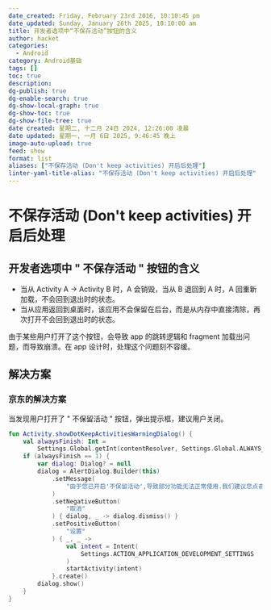 ```yaml
---
date_created: Friday, February 23rd 2016, 10:10:45 pm
date_updated: Sunday, January 26th 2025, 10:10:00 am
title: 开发者选项中“不保存活动”按钮的含义
author: hacket
categories:
  - Android
category: Android基础
tags: []
toc: true
description: 
dg-publish: true
dg-enable-search: true
dg-show-local-graph: true
dg-show-toc: true
dg-show-file-tree: true
date created: 星期二, 十二月 24日 2024, 12:26:00 凌晨
date updated: 星期一, 一月 6日 2025, 9:46:45 晚上
image-auto-upload: true
feed: show
format: list
aliases: ["不保存活动 (Don't keep activities) 开启后处理"]
linter-yaml-title-alias: "不保存活动 (Don't keep activities) 开启后处理"
---
```


# 不保存活动 (Don't keep activities) 开启后处理

## 开发者选项中 " 不保存活动 " 按钮的含义

- 当从 Activity A -> Activity B 时，A 会销毁，当从 B 退回到 A 时，A 回重新加载，不会回到退出时的状态。
- 当从应用返回到桌面时，该应用不会保留在后台，而是从内存中直接清除，再次打开不会回到退出时的状态。

由于某些用户打开了这个按钮，会导致 app 的跳转逻辑和 fragment 加载出问题，而导致崩溃。在 app 设计时，处理这个问题刻不容缓。

## 解决方案

### 京东的解决方案

当发现用户打开了 " 不保留活动 " 按钮，弹出提示框，建议用户关闭。

```kotlin
fun Activity.showDotKeepActivitiesWarningDialog() {
    val alwaysFinish: Int =
        Settings.Global.getInt(contentResolver, Settings.Global.ALWAYS_FINISH_ACTIVITIES, 0)
    if (alwaysFinish == 1) {
        var dialog: Dialog? = null
        dialog = AlertDialog.Builder(this)
            .setMessage(
                "由于您已开启'不保留活动',导致部分功能无法正常使用.我们建议您点击左下方'设置'按钮,在'开发者选项'中关闭'不保留活动'功能."
            )
            .setNegativeButton(
                "取消"
            ) { dialog, _ -> dialog.dismiss() }
            .setPositiveButton(
                "设置"
            ) { _, _ ->
                val intent = Intent(
                    Settings.ACTION_APPLICATION_DEVELOPMENT_SETTINGS
                )
                startActivity(intent)
            }.create()
        dialog.show()
    }
}
```
